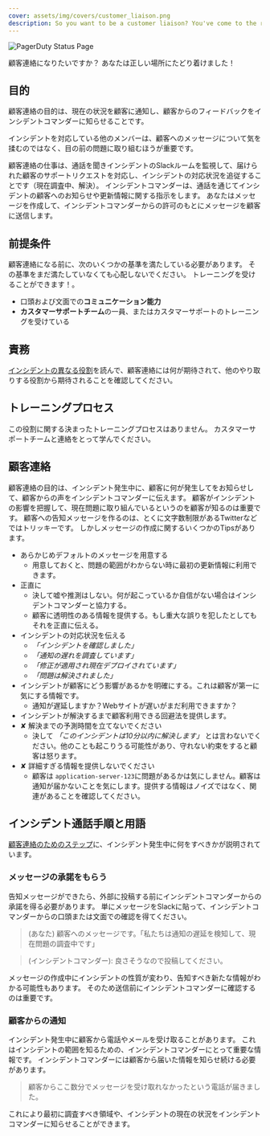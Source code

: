 ```yaml
---
cover: assets/img/covers/customer_liaison.png
description: So you want to be a customer liaison? You've come to the right place!
---
```

![PagerDuty Status Page](../assets/img/headers/status_page.jpg)


顧客連絡になりたいですか？
あなたは正しい場所にたどり着けました！

## 目的

顧客連絡の目的は、現在の状況を顧客に通知し、顧客からのフィードバックをインシデントコマンダーに知らせることです。

インシデントを対応している他のメンバーは、顧客へのメッセージについて気を揉むのではなく、目の前の問題に取り組むほうが重要です。

顧客連絡の仕事は、通話を聞きインシデントのSlackルームを監視して、届けられた顧客のサポートリクエストを対応し、インシデントの対応状況を追従することです（現在調査中、解決）。
インシデントコマンダーは、通話を通じてインシデントの顧客へのお知らせや更新情報に関する指示をします。
あなたはメッセージを作成して、インシデントコマンダーからの許可のもとにメッセージを顧客に送信します。

## 前提条件

顧客連絡になる前に、次のいくつかの基準を満たしている必要があります。
その基準をまだ満たしていなくても心配しないでください。
トレーニングを受けることができます！。

* 口頭および文面での**コミュニケーション能力**
* **カスタマーサポートチーム**の一員、またはカスタマーサポートのトレーニングを受けている

## 責務

[インシデントの異なる役割](/before/different_roles.md)を読んで、顧客連絡には何が期待されて、他のやり取りする役割から期待されることを確認してください。

## トレーニングプロセス

この役割に関する決まったトレーニングプロセスはありません。
カスタマーサポートチームと連絡をとって学んでください。

## 顧客連絡

顧客連絡の目的は、インシデント発生中に、顧客に何が発生してをお知らせして、顧客からの声をインシデントコマンダーに伝えます。
顧客がインシデントの影響を把握して、現在問題に取り組んでいるというのを顧客が知るのは重要です。
顧客への告知メッセージを作るのは、とくに文字数制限があるTwitterなどではトリッキーです。
しかしメッセージの作成に関するいくつかのTipsがあります。

* あらかじめデフォルトのメッセージを用意する
    * 用意しておくと、問題の範囲がわからない時に最初の更新情報に利用できます。
* 正直に
    * 決して嘘や推測はしない。何が起こっているか自信がない場合はインシデントコマンダーと協力する。
    * 顧客に透明性のある情報を提供する。もし重大な誤りを犯したとしてもそれを正直に伝える。
* インシデントの対応状況を伝える
    * _「インシデントを確認しました」_
    * _「通知の遅れを調査しています」_
    * _「修正が適用され現在デプロイされています」_
    * _「問題は解決されました」_
* インシデントが顧客にどう影響があるかを明確にする。これは顧客が第一に気にする情報です。
    * 通知が遅延しますか？Webサイトが遅いがまだ利用できますか？
* インシデントが解決するまで顧客利用できる回避法を提供します。
* <span class="bad">&#x2718;</span> 解決までの予測時間を立てないでください
    * 決して _「このインシデントは10分以内に解決します」_ とは言わないでください。他のことも起こりうる可能性があり、守れない約束をすると顧客は怒ります。
* <span class="bad">&#x2718;</span> 詳細すぎる情報を提供しないでください
    * 顧客は `application-server-123`に問題があるかは気にしません。顧客は通知が届かないことを気にします。提供する情報はノイズではなく、関連があることを確認してください。

## インシデント通話手順と用語

[顧客連絡のためのステップ](/during/during_an_incident.md)に、インシデント発生中に何をすべきかが説明されています。

### メッセージの承諾をもらう

告知メッセージができたら、外部に投稿する前にインシデントコマンダーからの承諾を得る必要があります。
単にメッセージをSlackに貼って、インシデントコマンダーからの口頭または文面での確認を得てください。

> (あなた) 顧客へのメッセージです。「私たちは通知の遅延を検知して、現在問題の調査中です」

> (インシデントコマンダー): 良さそうなので投稿してください。

メッセージの作成中にインシデントの性質が変わり、告知すべき新たな情報がわかる可能性もあります。
そのため送信前にインシデントコマンダーに確認するのは重要です。

### 顧客からの通知

インシデント発生中に顧客から電話やメールを受け取ることがあります。
これはインシデントの範囲を知るための、インシデントコマンダーにとって重要な情報です。
インシデントコマンダーには顧客から届いた情報を知らせ続ける必要があります。

> 顧客からここ数分でメッセージを受け取れなかったという電話が届きました。

これにより最初に調査すべき領域や、インシデントの現在の状況をインシデントコマンダーに知らせることができます。
